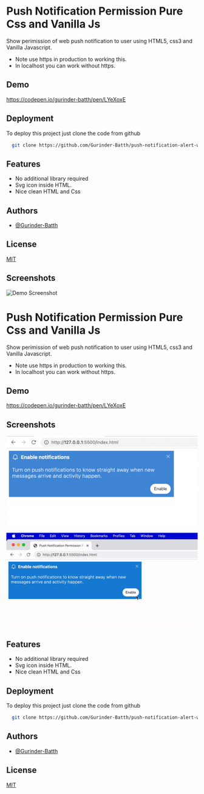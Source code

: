
# Push Notification Permission Pure Css and Vanilla Js

Show perimission of web push notification to user using HTML5,
css3 and Vanilla Javascript. 
* Note use https in production to working this.
* In localhost you can work without https.


## Demo

https://codepen.io/gurinder-batth/pen/LYeXoxE


## Deployment

To deploy this project just clone the code from github

```bash
  git clone https://github.com/Gurinder-Batth/push-notification-alert-web
```


## Features

- No additional library required
- Svg icon inside HTML.
- Nice clean HTML and Css


## Authors

- [@Gurinder-Batth](https://github.com/Gurinder-Batth/)


## License

[MIT](https://choosealicense.com/licenses/mit/)


## Screenshots

![Demo Screenshot](https://via.placeholder.com/468x300?text=App+Screenshot+Here)


# Push Notification Permission Pure Css and Vanilla Js

Show perimission of web push notification to user using HTML5,
css3 and Vanilla Javascript. 
* Note use https in production to working this.
* In localhost you can work without https.

## Demo

https://codepen.io/gurinder-batth/pen/LYeXoxE


## Screenshots

![Demo Screenshot](https://raw.githubusercontent.com/Gurinder-Batth/push-notification-alert-web/main/screenshot/screenshot1.png?raw=true)

![Demo Gif](https://raw.githubusercontent.com/Gurinder-Batth/push-notification-alert-web/main/screenshot/demo-image.gif?raw=true)


## Features

- No additional library required
- Svg icon inside HTML.
- Nice clean HTML and Css

## Deployment

To deploy this project just clone the code from github

```bash
  git clone https://github.com/Gurinder-Batth/push-notification-alert-web
```


## Authors

- [@Gurinder-Batth](https://github.com/Gurinder-Batth/)


## License

[MIT](https://raw.githubusercontent.com/Gurinder-Batth/push-notification-alert-web/main/LICENSE)



